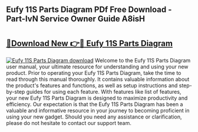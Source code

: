 ## Eufy 11S Parts Diagram PDf Free Download - Part-IvN Service Owner Guide A8isH

# <h2><a href="http://dfleme.blite.top/?on=Eufy+11S+Parts+Diagram">🔗Download New 👉🔴 Eufy 11S Parts Diagram</a></h2>

[![Eufy 11S Parts Diagram download](https://i.imgur.com/lujVjoI.png)](http://dfleme.blite.top/?on=Eufy+11S+Parts+Diagram)
Welcome to the Eufy 11S Parts Diagram user manual, your ultimate resource for understanding and using your new product. Prior to operating your Eufy 11S Parts Diagram, take the time to read through this manual thoroughly. It contains valuable information about the product's features and functions, as well as setup instructions and step-by-step guides for using each feature. With features like list of features, your new Eufy 11S Parts Diagram is designed to maximize productivity and efficiency. Our expectation is that the Eufy 11S Parts Diagram has been a valuable and informative resource in your journey to becoming proficient in using your new gadget. Should you need any assistance or clarification, please do not hesitate to contact our support team.
